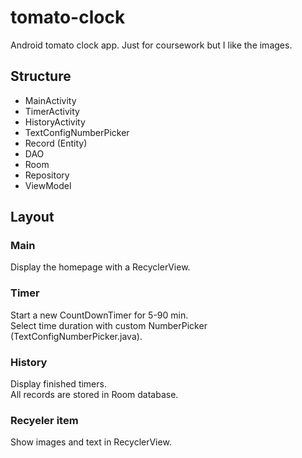# tomato-clock
Android tomato clock app. Just for coursework but I like the images.

## Structure
* MainActivity
* TimerActivity
* HistoryActivity
* TextConfigNumberPicker
* Record (Entity)
* DAO
* Room
* Repository
* ViewModel

## Layout
### Main
Display the homepage with a RecyclerView.

### Timer
Start a new CountDownTimer for 5-90 min.  
Select time duration with custom NumberPicker (TextConfigNumberPicker.java).

### History
Display finished timers.  
All records are stored in Room database.

### Recyeler item
Show images and text in RecyclerView.
